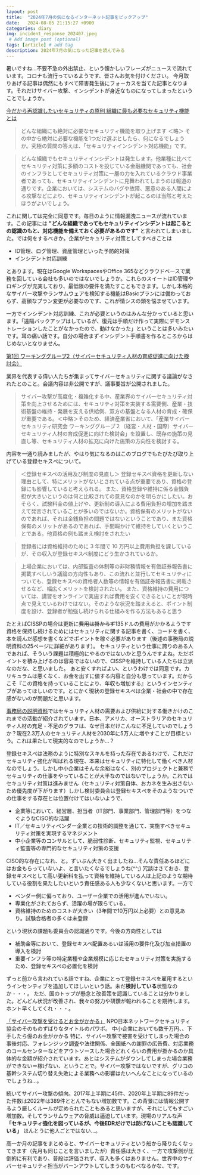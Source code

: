 ```yaml
---
layout: post
title:  "2024年7月の気になるインターネット記事をピックアップ"
date:   2024-08-05 21:15:27 +0900
categories: diary
img: incident_response_202407.jpeg
 # Add image post (optional)
tags: [article] # add tag
description: 2024年7月の気になった記事を読んでみる
---
```


暑いですね…不要不急の外出禁止、という懐かしいフレーズがニュースで流れています。コロナも流行っているようです、皆さんお気を付けください。
今月取りあげる記事は偶然にもすべて障害発生後にフォーカスを当てた記事となります。それだけサイバー攻撃、インシデントが身近なものになってしまったということでしょうか。

[今だから再認識したいセキュリティの原則 組織に最も必要なセキュリティ機能とは](https://www.pwc.com/jp/ja/knowledge/column/awareness-cyber-security/security-principles04.html)

>どんな組織にも絶対に必要なセキュリティ機能を取り上げます
＜略＞
> その中から絶対に必要な機能を1つだけ選ぶとしたら、何になるでしょうか。究極の質問の答えは、「セキュリティインシデント対応機能」です。

>どんな組織でもセキュリティインシデントは発生します。他業種に比べてセキュリティ対策に多額のコストを投じている金融機関であっても、社会のインフラとしてセキュリティ対策に一層の力を入れているクラウド事業者であっても、セキュリティインシデントに見舞われてしまうのは報道の通りです。企業においては、システムのバグや故障、悪意のある人間による攻撃などにより、セキュリティインシデントが起こるのは当然と考えたほうがよいでしょう。

これに関しては完全に同意です。毎日のように情報漏洩ニュースが流れています。この記事には **"どんな組織であってもセキュリティインシデントは起こるとの認識のもと、対応機能を備えておく必要があるのです"** と言われてしまいました。では何をするべきか。企業がセキュリティ対策としてすべきことは

- ID管理、ログ管理、資産管理といった予防的対策
- インシデント対応訓練

とあります。現在はGoogle WorkspacesやOffice 365などクラウドベースで業務を回している会社も多いのではないでしょうか。これらのスイートはID管理やロギングが充実しており、最低限の要件を満たすこともできます。しかし本格的なサイバー攻撃やランサムウェアを検知する機能はBasicプランには備わっておらず、高額なプラン変更が必要なのです、これが情シスの頭を悩ませています。

一方でインシデント対応訓練、これが必要というのはみんな分かっていると思います。「遠隔バックアップはしているが、復元は手順だけ作って実際にデモンストレーションしたことがなかったので、動けなかった」ということは多いみたいです。耳の痛い話です。自分の場合まずインシデント手順書を作るところからはじめないとなりません。

[第1回 ワーキンググループ2（サイバーセキュリティ人材の育成促進に向けた検討会）](https://www.meti.go.jp/shingikai/mono_info_service/sangyo_cyber/wg_keiei/cyber_human/001.html)

業界を代表する偉い人たちが集まってサイバーセキュリティに関する議論がなされたとのこと。会議内容は非公開ですが、議事要旨が公開されました。

> サイバー攻撃が高度化・複雑化する中、産業界のサイバーセキュリティ対策を向上させるためには、セキュリティ対策を実装する需要側、産業・技術基盤の維持・発展を支える供給側、双方の基盤となる人材の育成・確保が重要である。＜中略＞そのため、経済産業省において、「産業サイバーセキュリティ研究会 ワーキンググループ２（経営・人材・国際）サイバーセキュリティ人材の育成促進に向けた検討会」を設置し、既存の施策の見直し等、セキュリティ人材の拡充に向けた施策の方向性を検討する。

内容を一通り読みましたが、やはり気になるのはこのブログでもたびたび取り上げている登録セキスぺについて。

> ＜登録セキスペの活用及び制度の見直し＞
> 登録セキスペ資格を更新しない理由として、特にメリットがないとされている点が重要であり、資格の登録にも影響していると考えられる。
> また、資格登録や維持に係る金銭負担が大きいというのは何と比較されての意見なのかを明らかにしたい。おそらく、試験料金の値上げや、更新制の導入による費用負担の増加を踏まえて発言されていることが多いのではないか。資格保有のメリットがないのであれば、それは金銭負担の問題ではないということであり、また資格保有のメリットがあるのであれば、手間暇かけて維持をしていくということである。他資格の例も踏まえ検討をされたい

> 登録者には資格維持のために 3 年間で 10 万円以上費用負担を課しているが、その収入が登録セキスペ制度にどう生かされているか。

> 上場企業においては、内部監査の体制等の非財務情報を有価証券報告書に掲載すべしいう議論の方向性もあり、この流れと並行してセキュリティについても、登録セキスペの資格者人数等の情報を有価証券報告書に掲載させるなど、幅広くメリットを検討されたい。
> また、資格維持の費用については、講習をオンラインで実施すれば費用を安くできるといことが現時点で見えているわけではない。そのような状況を踏まえると、ポイント制度を設け、登録者が勉強し続けられる仕組みを作る方法もあると思う

たとえばCISSPの場合は更新に~~費用は掛からず~~135ドルの費用がかかるようです　資格を保持し続けるためにはセキュリティに関する記事を書く、コードを書く、本を読んだ感想を書くなどでポイントを稼ぐ必要があります（後述の事務局の説明資料の25ページに詳細があります）。
セキュリティという仕事に誇りのある人であれば、そういう課題は積極的にやるのではないかと思うんですよね。ただポイントを積み上げるのは容易ではないので、CISSPを維持している人たちは立派なのだな、と思いました。
あと安くすればよい、というわけでは同意です。カリキュラムは悪くなく、お金を出すに値する内容と自分も思っています。だからこそ『この資格を持っていることにより、年収も増加する』というインセンティブがあってほしいのです。とにかく現状の登録セキスぺは企業・社会の中で存在感がないのが問題だと思います。

[事務局の説明資料](https://www.meti.go.jp/shingikai/mono_info_service/sangyo_cyber/wg_keiei/cyber_human/pdf/001_04_00.pdf)ではセキュリティ人材の需要および供給に対する働きかけのこれまでの活動が紹介されています。日本、アメリカ、オーストラリアのセキュリティ人材の充足・不足のグラフは、なぜ日本だけこんなに不足していのでしょうか？現在2.3万人のセキュリティ人材を2030年に5万人に増やすことが目標という。これは果たして現実的なのでしょうか…？

登録セキスぺは法務のように特別なスキルを持った存在であるわけで、これだけセキュリティ強化が叫ばれる現在、本来はセキュリティに特化して働くべき人材なのでしょう。しかし中小企業はそんな余裕はなく、別のプロジェクトと兼務でセキュリティの仕事をやっていることが大半なのではないでしょうか。これではセキュリティ対策は進みません（セキュリティ対策自体、おカネを生み出さないため優先度が下がります）しかし検討委員会は登録セキスぺをそのようなついでの仕事をする存在とは位置付けてはいないようで、

- 企業等において、経営層、担当者（IT部門、事業部門、管理部門等）をつなぐようなCISO的な活躍
- IT／セキュリティベンダー企業との技術的調整を通じて、実施すべきセキュリティ対策を実現するマネジメント
- 中小企業等のコンサルとして、脆弱性診断、セキュリティ監視、セキュリティ監査等の専門的なセキュリティ対策の支援

CISO的な存在になれ、と。ずいぶん大きく出ましたね…そんな責任あるほどにはお金もらっていないよ、と言いたくなるでしょうね(^^;) 冗談はさておき、登録セキスぺとして高い更新料を払って資格を維持している人は上記のような期待している役割を果たしたいという責任感ある人も少なくないと思います。一方で

- ベンダー側に偏っており、ユーザー企業での活用が進んでいない。
- 専業化がされておらず、活躍の場が限らている。
- 資格維持のためのコストが大きい（3年間で10万円以上必要）との意見あり。試験合格者の多くは未登録

という現状の課題も委員会の認識通りです。今後の方向性としては

- 補助金等において、登録セキスペ配置あるいは活用の要件化及び加点措置の導入を検討
- 重要インフラ等の特定業種や企業規模に応じたセキュリティ対策を実施するため、登録セキスペの必置化を検討

ずっと前から言われている話ですね、企業にとって登録セキスぺを雇用するというインセンティブを追加してほしいという話。未だ**検討している**状態なのか・・・。
ただ、国のトップが懸念と改善策を認識していることは分かりました。どんどん状況が改善され、我々の努力や研鑽が報われることを期待します。ホント早くしてくれ・・・。

[「サイバー攻撃を受けるとお金がかかる」](https://www.jnsa.org/seminar/2024/active/data/20240718-3.pdf)
NPO日本ネットワークセキュリティ協会のそのものずばりなタイトルのパワポ。
中小企業においても数千万円、、下手したら億のお金がかかる
特に、サイバー攻撃で被害を受けてしまった場合の事後対応、フォレンジック調査や法律関係、全国紙への謝罪の広告費、対応業務のコールセンターなどをアウトソースした場合どれくらいの費用が掛かるのか具体的な金額が紹介されています。あとはシステムがダウンしてしまった場合業務ができない＝稼げない、ということで。サイバー攻撃ではないですが、グリコの基幹システム切り替え失敗による業務への影響はたいへんなことになっているのでしょうね…。

続いてサイバー攻撃の傾向。2017年上半期に45件、2020年上半期に89件だった件数は2022年は389件ととんでもない増加数です。この背景には情報公開するよう厳しくルールが定められたこともあると思いますが、それにしてもすごい増加数。そしてランサムウェアの脅威は逼迫しています。現場のリアルな声 **「セキュリティ強化を図っているが、今後EDRだけでは防げないことも認識している」** ほんとうに他人ごとではない…。

高一か月の記事をまとめると、サイバーセキュリティという船から降りたくなってきます（先月も同じことを言いましたが）責任感は大きく、一方で攻撃側が圧倒的に有利であり、普段は評価されず、収入も多くはありません。世界中のサイバーセキュリティ担当がバーンアウトしてしまうのもむべなるかな、です。
